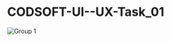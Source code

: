 # CODSOFT-UI--UX-Task_01
![Group 1](https://github.com/WarishaMusharraf25/CODSOFT-UI--UX-Task_01/assets/99710421/17751bb3-f1c3-491d-ac5a-d19a2c3c8dba)
